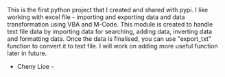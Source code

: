 This is the first python project that I created and shared with pypi. 
I like working with excel file - importing and exporting data and data transformation using VBA and M-Code.
This module is created to handle text file data by importing data for searching, adding data, inverting data and formatting data. 
Once the data is finalised, you can use "export_txt" function to convert it to text file.
I will work on adding more useful function later in future.
- Cheny Lioe -
